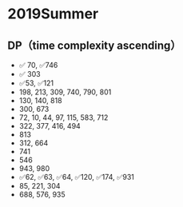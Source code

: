 # 2019Summer
## DP（time complexity ascending）
* ✅ 70, ✅746 
* ✅ 303
* ✅53, ✅121
* 198, 213, 309, 740, 790, 801
* 130, 140, 818
* 300, 673
* 72, 10, 44, 97, 115, 583, 712
* 322, 377, 416, 494
* 813
* 312, 664
* 741
* 546
* 943, 980
* ✅62, ✅63, ✅64, ✅120, ✅174, ✅931
* 85, 221, 304
* 688, 576, 935
